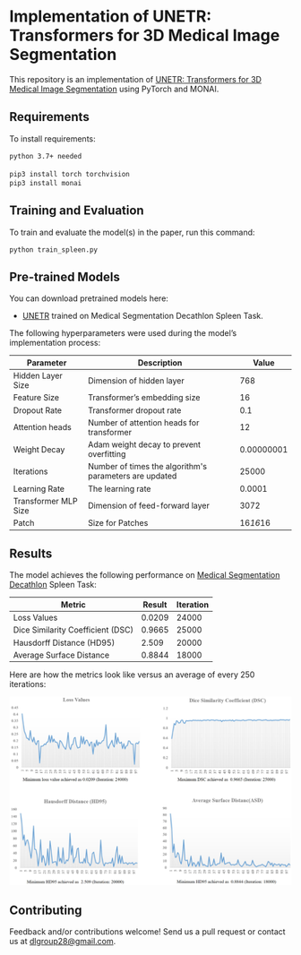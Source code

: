 # Implementation of UNETR: Transformers for 3D Medical Image Segmentation

This repository is an implementation of [UNETR: Transformers for 3D Medical Image
Segmentation](https://arxiv.org/pdf/2103.10504v1.pdf) using PyTorch and MONAI. 

## Requirements

To install requirements:

```setup
python 3.7+ needed

pip3 install torch torchvision
pip3 install monai
```

## Training and Evaluation

To train and evaluate the model(s) in the paper, run this command:

```train
python train_spleen.py
```

## Pre-trained Models

You can download pretrained models here:

- [UNETR](https://drive.google.com/file/d/1dKuJCcOTNAppF-GgEM0Sgiq9Qn8VmeZz) trained on Medical Segmentation Decathlon Spleen Task. 

The following hyperparameters were used during the model’s implementation process:

| Parameter | Description  | Value |
| ------------------ |---------------- | -------------- |
| Hidden Layer Size  |     Dimension of hidden layer          |      768       |
| Feature Size       |     Transformer’s embedding size          |      16        |
| Dropout Rate  |     Transformer dropout rate        |      0.1        |
| Attention heads  |     Number of attention heads for transformer         |      12        |
| Weight Decay | Adam weight decay to prevent overfitting | 0.00000001       |
| Iterations | Number of times the algorithm's parameters are updated | 25000       |
| Learning Rate | The learning rate | 0.0001      |
| Transformer MLP Size | Dimension of feed-forward layer | 3072      |
| Patch | Size for Patches | 16*16*16     |

## Results

The model achieves the following performance on [Medical Segmentation Decathlon](http://medicaldecathlon.com/) Spleen Task:

| Metric       | Result  | Iteration
| ------------------ |---------| ------- |
| Loss Values   |     0.0209 | 24000       |
| Dice Similarity Coefficient (DSC)  |     0.9665 | 25000       |
| Hausdorff Distance (HD95)   |     2.509 | 20000    |
| Average Surface Distance   |     0.8844 | 18000   |

Here are how the metrics look like versus an average of every 250 iterations:

![Evaluation Metrics Results](../templates/static/EvaluationMetrics.jpg)


## Contributing
Feedback and/or contributions welcome! Send us a pull request or contact us at dlgroup28@gmail.com.
